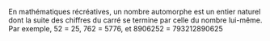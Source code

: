 En mathématiques récréatives, un nombre automorphe est un entier naturel dont la suite des chiffres du carré se termine par celle du nombre lui-même. Par exemple, 52 = 25, 762 = 5776, et 8906252 = 793212890625
